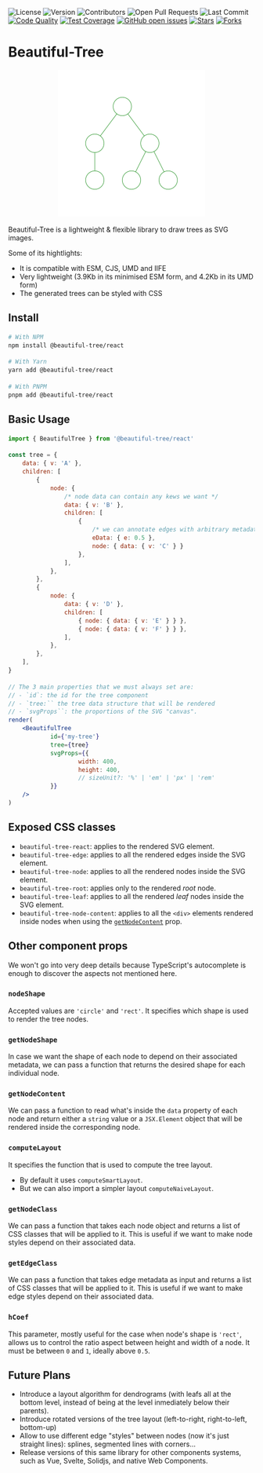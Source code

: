 ![License](https://img.shields.io/badge/License-MIT-blue.svg)
![Version](https://img.shields.io/badge/Version-0.1.3-blue.svg)
![Contributors](https://img.shields.io/github/contributors/Coder-Spirit/beautiful-tree.svg)
![Open Pull Requests](https://img.shields.io/github/issues-pr/Coder-Spirit/beautiful-tree.svg)
![Last Commit](https://img.shields.io/github/last-commit/Coder-Spirit/beautiful-tree.svg)
[![Code Quality](https://img.shields.io/badge/code%20quality-A%2B-brightgreen)](CODE_QUALITY_URL)
[![Test Coverage](https://img.shields.io/badge/coverage-90%25-red)](COVERAGE_URL)
[![GitHub open issues](https://img.shields.io/github/issues-raw/Coder-Spirit/beautiful-tree)](https://github.com/Coder-Spirit/beautiful-tree/issues)
[![Stars](https://img.shields.io/github/stars/Coder-Spirit/beautiful-tree?style=social)](https://github.com/Coder-Spirit/beautiful-tree/stargazers)
[![Forks](https://img.shields.io/github/forks/Coder-Spirit/beautiful-tree?style=social)](https://github.com/Coder-Spirit/beautiful-tree/network/members)

# Beautiful-Tree

<p align="center">
<img
  src="https://raw.githubusercontent.com/Coder-Spirit/beautiful-tree/main/docs/example1.svg"
	style="height:300px;width:300px;"
	alt="Tree rendered with BeautifulTree"
/>
</p>

Beautiful-Tree is a lightweight & flexible library to draw trees as SVG images.

Some of its hightlights:
- It is compatible with ESM, CJS, UMD and IIFE
- Very lightweight (3.9Kb in its minimised ESM form, and 4.2Kb in its UMD form)
- The generated trees can be styled with CSS

## Install

```bash
# With NPM
npm install @beautiful-tree/react

# With Yarn
yarn add @beautiful-tree/react

# With PNPM
pnpm add @beautiful-tree/react
```

## Basic Usage

```jsx
import { BeautifulTree } from '@beautiful-tree/react'

const tree = {
	data: { v: 'A' },
	children: [
		{
			node: {
				/* node data can contain any kews we want */
				data: { v: 'B' },
				children: [
					{
						/* we can annotate edges with arbitrary metadata */
						eData: { e: 0.5 },
						node: { data: { v: 'C' } }
					},
				],
			},
		},
		{
			node: {
				data: { v: 'D' },
				children: [
					{ node: { data: { v: 'E' } } },
					{ node: { data: { v: 'F' } } },
				],
			},
		},
	],
}

// The 3 main properties that we must always set are:
// - `id`: the id for the tree component
// - `tree:`` the tree data structure that will be rendered
// - `svgProps``: the proportions of the SVG "canvas".
render(
	<BeautifulTree
			id={'my-tree'}
			tree={tree}
			svgProps={{
					width: 400,
					height: 400,
					// sizeUnit?: '%' | 'em' | 'px' | 'rem'
			}}
	/>
)
```

## Exposed CSS classes

- `beautiful-tree-react`: applies to the rendered SVG element.
- `beautiful-tree-edge`: applies to all the rendered edges inside the SVG
  element.
- `beautiful-tree-node`: applies to all the rendered nodes inside the SVG
  element.
- `beautiful-tree-root`: applies only to the rendered _root_ node.
- `beautiful-tree-leaf`: applies to all the rendered _leaf_ nodes inside the SVG
  element.
- `beautiful-tree-node-content`: applies to all the `<div>` elements rendered
  inside nodes when using the [`getNodeContent`](#getnodecontent) prop.

## Other component props

We won't go into very deep details because TypeScript's autocomplete is enough
to discover the aspects not mentioned here.

### `nodeShape`

Accepted values are `'circle'` and `'rect'`. It specifies which shape is used
to render the tree nodes.

### `getNodeShape`

In case we want the shape of each node to depend on their associated metadata,
we can pass a function that returns the desired shape for each individual node.

### `getNodeContent`

We can pass a function to read what's inside the `data` property of each node
and return either a `string` value or a `JSX.Element` object that will be
rendered inside the corresponding node.

### `computeLayout`

It specifies the function that is used to compute the tree layout.
- By default it uses `computeSmartLayout`.
- But we can also import a simpler layout `computeNaiveLayout`.

### `getNodeClass`

We can pass a function that takes each node object and returns a list of CSS
classes that will be applied to it. This is useful if we want to make node
styles depend on their associated data.

### `getEdgeClass`

We can pass a function that takes edge metadata as input and returns a list of
CSS classes that will be applied to it. This is useful if we want to make edge
styles depend on their associated data.

### `hCoef`

This parameter, mostly useful for the case when node's shape is `'rect'`, allows
us to control the ratio aspect between height and width of a node. It must be
between `0` and `1`, ideally above `0.5`.

## Future Plans

- Introduce a layout algorithm for dendrograms (with leafs all at the bottom
  level, instead of being at the level inmediately below their parents).
- Introduce rotated versions of the tree layout (left-to-right, right-to-left,
  bottom-up)
- Allow to use different edge "styles" between nodes (now it's just straight
  lines): splines, segmented lines with corners...
- Release versions of this same library for other components systems, such as
  Vue, Svelte, Solidjs, and native Web Components.
